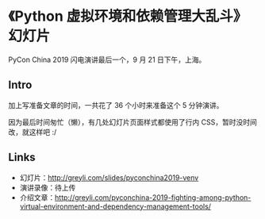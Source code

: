# 《Python 虚拟环境和依赖管理大乱斗》幻灯片

PyCon China 2019 闪电演讲最后一个，9 月 21 日下午，上海。

## Intro

加上写准备文章的时间，一共花了 36 个小时来准备这个 5 分钟演讲。

因为最后时间匆忙（懒），有几处幻灯片页面样式都使用了行内 CSS，暂时没时间改，就这样吧 :/

## Links

- 幻灯片：http://greyli.com/slides/pyconchina2019-venv
- 演讲录像：待上传
- 介绍文章：http://greyli.com/pyconchina-2019-fighting-among-python-virtual-environment-and-dependency-management-tools/